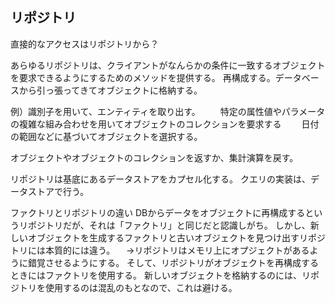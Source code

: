 ## リポジトリ
直接的なアクセスはリポジトリから？

あらゆるリポジトリは、クライアントがなんらかの条件に一致するオブジェクトを要求できるようにするためのメソッドを提供する。
再構成する。データベースから引っ張ってきてオブジェクトに格納する。

例）識別子を用いて、エンティティを取り出す。
　　特定の属性値やパラメータの複雑な組み合わせを用いてオブジェクトのコレクションを要求する
　　日付の範囲などに基づいてオブジェクトを選択する。

オブジェクトやオブジェクトのコレクションを返すか、集計演算を戻す。

リポジトリは基底にあるデータストアをカプセル化する。
クエリの実装は、データストアで行う。

ファクトリとリポジトリの違い
DBからデータをオブジェクトに再構成するというリポジトリだが、それは「ファクトリ」と同じだと認識しがち。
しかし、新しいオブジェクトを生成するファクトリと古いオブジェクトを見つけ出すリポジトリには本質的には違う。
　→リポジトリはメモリ上にオプジェクトがあるように錯覚させるようにする。
そして、リポジトリがオブジェクトを再構成するときにはファクトリを使用する。
新しいオブジェクトを格納するのには、リポジトリを使用するのは混乱のもとなので、これは避ける。


